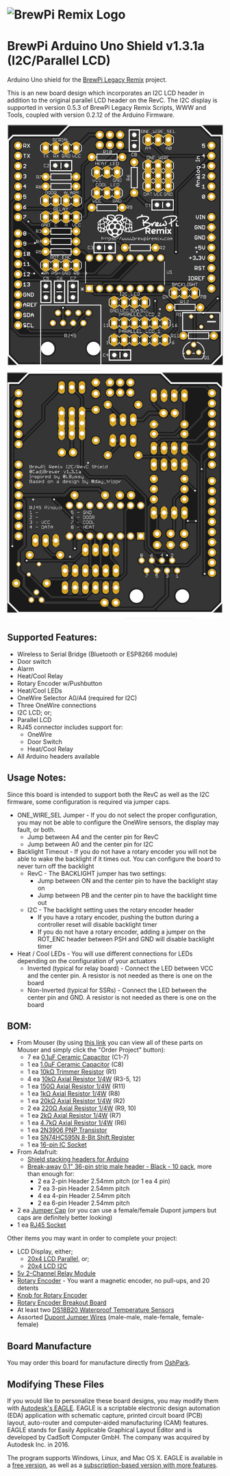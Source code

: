 # ![BrewPi Remix Logo](https://raw.githubusercontent.com/lbussy/brewpi-www-rmx/master/images/brewpi_logo.png)
# BrewPi Arduino Uno Shield v1.3.1a (I2C/Parallel LCD)

Arduino Uno shield for the [BrewPi Legacy Remix](https://www.brewpiremix.com) project.

This is an new board design which incorporates an I2C LCD header in addition to the original parallel LCD header on the RevC.  The I2C display is supported in version 0.5.3 of BrewPi Legacy Remix Scripts, WWW and Tools, coupled with version 0.2.12 of the Arduino Firmware.

![Board Top](Top.png) ![Board Top](Bottom.png)

## Supported Features:

  * Wireless to Serial Bridge (Bluetooth or ESP8266 module)
  * Door switch
  * Alarm
  * Heat/Cool Relay
  * Rotary Encoder w/Pushbutton
  * Heat/Cool LEDs
  * OneWire Selector A0/A4 (required for I2C)
  * Three OneWire connections
  * I2C LCD; or;
  * Parallel LCD
  * RJ45 connector includes support for:
    * OneWire
    * Door Switch
    * Heat/Cool Relay
  * All Arduino headers available

## Usage Notes:
Since this board is intended to support both the RevC as well as the I2C firmware, some configuration is required via jumper caps.

  - ONE_WIRE_SEL Jumper - If you do not select the proper configuration, you may not be able to configure the OneWire sensors, the display may fault, or both.
    - Jump between A4 and the center pin for RevC
    - Jump between A0 and the center pin for I2C
  - Backlight Timeout - If you do not have a rotary encoder you will not be able to wake the backlight if it times out.  You can configure the board to never turn off the backlight
    - RevC - The BACKLIGHT jumper has two settings:
      - Jump between ON and the center pin to have the backlight stay on
      - Jump between PB and the center pin to have the backlight time out
    - I2C - The backlight setting uses the rotary encoder header
      - If you have a rotary encoder, pushing the button during a controller reset will disable backlight timer
      - If you do not have a rotary encoder, adding a jumper on the ROT_ENC header between PSH and GND will disable backlight timer
  - Heat / Cool LEDs - You will use different connections for LEDs depending on the configuration of your actuators
    - Inverted (typical for relay board) - Connect the LED between VCC and the center pin.  A resistor is not needed as there is one on the board
    - Non-Inverted (typical for SSRs) - Connect the LED between the center pin and GND.  A resistor is not needed as there is one on the board

## BOM:

  * From Mouser (by using [this link](https://www.mouser.com/ProjectManager/ProjectDetail.aspx?AccessID=d74098d8b5) you can view all of these parts on Mouser and simply click the "Order Project" button):
    * 7 ea [0.1μF Ceramic Capacitor](https://www.mouser.com/ProductDetail/?qs=PmkNt%2FFLxQc4kNUCHU6a6Q%3D%3D) (C1-7)
    * 1 ea [1.0μF Ceramic Capacitor](https://www.mouser.com/ProductDetail/?qs=AQlKX63v8RtdX%2FUKFBhcig%3D%3D) (C8)
    * 1 ea [10kΩ Trimmer Resistor](https://www.mouser.com/ProductDetail/?qs=V3Em1enZyNPGF2%252BnCaKTKw%3D%3D) (R1)
    * 4 ea [10kΩ Axial Resistor 1/4W](https://www.mouser.com/ProductDetail/?qs=AtFvwFU%2F1FmCMXRebRRiVA%3D%3D) (R3-5, 12)
    * 1 ea [150Ω Axial Resistor 1/4W](https://www.mouser.com/ProductDetail/?qs=7jyBjEprRBipjkz1NPmruA%3D%3D) (R11)
    * 1 ea [1kΩ Axial Resistor 1/4W](https://www.mouser.com/ProductDetail/?qs=ddCg%252BR5cWn2sqOoxwN8P1g%3D%3D) (R8)
    * 1 ea [20kΩ Axial Resistor 1/4W](https://www.mouser.com/ProductDetail/KOA-Speer/MF1-4CC2002F?qs=sGAEpiMZZMu61qfTUdNhG%2Fir46E4ZSr2LQlauiwvExA%3D) (R2)
    * 2 ea [220Ω Axial Resistor 1/4W](https://www.mouser.com/ProductDetail/?qs=KVzGhl%2FcVV1aGF8Vc%2F%252BvDg%3D%3D) (R9, 10)
    * 1 ea [2kΩ Axial Resistor 1/4W](https://www.mouser.com/ProductDetail/?qs=iPPgFPFs9PM72iUDc08rBg%3D%3D) (R7)
    * 1 ea [4.7kΩ Axial Resistor 1/4W](https://www.mouser.com/ProductDetail/?qs=WbbykRgge7o4TK6QsdXS5A%3D%3D) (R6)
    * 1 ea [2N3906 PNP Transistor](https://www.mouser.com/ProductDetail/?qs=iN0KuJO79Kbn9o7a2lB4uA%3D%3D)
    * 1 ea [SN74HC595N 8-Bit Shift Register](https://www.mouser.com/ProductDetail/?qs=IEl3ej0IqwBTHkYa8XPoMQ%3D%3D)
    * 1 ea [16-pin IC Socket](https://www.mouser.com/ProductDetail/?qs=5aG0NVq1C4zi9nx%252BGroISQ%3D%3D)
  * From Adafruit:
    * [Shield stacking headers for Arduino](https://www.adafruit.com/product/85)
    * [Break-away 0.1" 36-pin strip male header - Black - 10 pack](https://www.adafruit.com/product/392), more than enough for:
      * 2 ea 2-pin Header 2.54mm pitch (or 1 ea 4 pin)
      * 7 ea 3-pin Header 2.54mm pitch
      * 4 ea 4-pin Header 2.54mm pitch
      * 2 ea 6-pin Header 2.54mm pitch
  * 2 ea [Jumper Cap](https://www.amazon.com/ZYAMY-2-54mm-Standard-Circuit-Connection/dp/B077957RN7) (or you can use a female/female Dupont jumpers but caps are definitely better looking)
  * 1 ea [RJ45 Socket](https://www.aliexpress.com/item/High-Quality-20pcs-RJ45-8P8C-Computer-Internet-Network-PCB-Jack-Socket-Black/32736146888.html)

Other items you may want in order to complete your project:

  * LCD Display, either;
    * [20x4 LCD Parallel](https://www.amazon.com/SunFounder-Serial-Module-Arduino-Mega2560/dp/B071W8SW9R), or;
    * [20x4 LCD I2C](https://www.amazon.com/SunFounder-Serial-Module-Arduino-Mega2560/dp/B01GPUMP9C)
  * [5v 2-Channel Relay Module](https://www.amazon.com/gp/product/B00TMFVVG6)
  * [Rotary Encoder](https://www.mouser.com/ProductDetail/490-CZ11BR1E15FD120C)  - You want a magnetic encoder, no pull-ups, and 20 detents
  * [Knob for Rotary Encoder](https://www.mouser.com/ProductDetail/Eagle-Plastic-Devices/450-4763?qs=sGAEpiMZZMuiwDVLTMm01an1wsjHLopM%252Bn33k8wqz%252Bs%3D)
  * [Rotary Encoder Breakout Board](https://oshpark.com/shared_projects/1VFBXd7Y)
  * At least two [DS18B20 Waterproof Temperature Sensors](https://www.amazon.com/gp/product/B01JKVRVNI)
  * Assorted [Dupont Jumper Wires](https://www.amazon.com/Multicolored-Breadboard-Dupont-Jumper-Wires/dp/B073X7P6N2) (male-male, male-female, female-female)

## Board Manufacture
You may order this board for manufacture directly from [OshPark](https://oshpark.com/shared_projects/TOY7kiZg).

## Modifying These Files
If you would like to personalize these board designs, you may modify them with [Autodesk's EAGLE](https://www.autodesk.com/products/eagle/overview). EAGLE is a scriptable electronic design automation (EDA) application with schematic capture, printed circuit board (PCB) layout, auto-router and computer-aided manufacturing (CAM) features. EAGLE stands for Easily Applicable Graphical Layout Editor and is developed by CadSoft Computer GmbH. The company was acquired by Autodesk Inc. in 2016.  

The program supports Windows, Linux, and Mac OS X.  EAGLE is available in a [free version](https://www.autodesk.com/products/eagle/free-download), as well as a [subscription-based version with more features](https://www.autodesk.com/products/eagle/compare).
